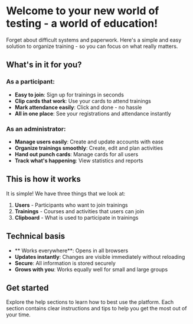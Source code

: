 # Welcome to your new world of testing - a world of education!
Forget about difficult systems and paperwork. Here's a simple and easy solution to organize training - so you can focus on what really matters.
## What's in it for you?
### As a participant:
- **Easy to join**: Sign up for trainings in seconds
- **Clip cards that work**: Use your cards to attend trainings
- **Mark attendance easily**: Click and done - no hassle
- **All in one place**: See your registrations and attendance instantly
### As an administrator:
- **Manage users easily**: Create and update accounts with ease
- **Organize trainings smoothly**: Create, edit and plan activities
- **Hand out punch cards**: Manage cards for all users
- **Track what's happening**: View statistics and reports
## This is how it works
It is simple! We have three things that we look at:
1. **Users** - Participants who want to join trainings
2. **Trainings** - Courses and activities that users can join
3. **Clipboard** - What is used to participate in trainings
## Technical basis
- ** Works everywhere**: Opens in all browsers
- **Updates instantly**: Changes are visible immediately without reloading
- **Secure**: All information is stored securely
- **Grows with you**: Works equally well for small and large groups
## Get started
Explore the help sections to learn how to best use the platform. Each section contains clear instructions and tips to help you get the most out of your time.
